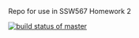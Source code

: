 Repo for use in SSW567 Homework 2

[![build status of master](https://travis-ci.org/saregos/ssw567homework2.svg?branch=master)](https://travis-ci.org/saregos/ssw567homework2)
